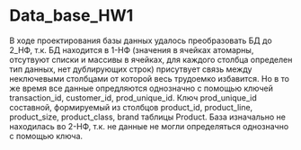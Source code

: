 # Data_base_HW1
В ходе проектирования базы данных удалось преобразовать БД до 2_НФ, т.к. БД находится в 1-НФ (значения в ячейках атомарны, отсутвуют списки и массивы в ячейках, для каждого столбца определен тип данных, нет дублирующих строк) присутвует связь между неключевыми столбцами от которой весь трудоемко избавится. Но в то же время все данные опредляются однозначно с помощью ключей transaction_id, customer_id, prod_unique_id. Ключ  prod_unique_id составной, формируемый из столбцов product_id, product_line,  product_size, product_class, brand таблицы Product. 
База изначально не находилась во 2-НФ, т.к. не данные не могли определяться однозначно с помощью ключа.
